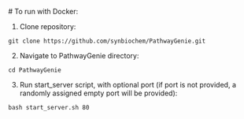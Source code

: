 # To run with Docker:

1. Clone repository:

`git clone https://github.com/synbiochem/PathwayGenie.git`

2. Navigate to PathwayGenie directory:

`cd PathwayGenie`

3. Run start_server script, with optional port (if port is not provided, a randomly assigned empty port will be provided):

`bash start_server.sh 80`